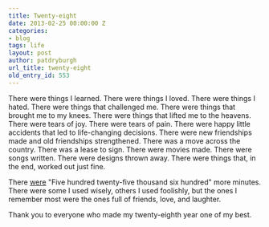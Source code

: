 ```yaml
---
title: Twenty-eight
date: 2013-02-25 00:00:00 Z
categories:
- blog
tags: life
layout: post
author: patdryburgh
url_title: twenty-eight
old_entry_id: 553
---
```


There were things I learned. There were things I loved. There were things I hated. There were things that challenged me. There were things that brought me to my knees. There were things that lifted me to the heavens. There were tears of joy. There were tears of pain. There were happy little accidents that led to life-changing decisions. There were new friendships made and old friendships strengthened. There was a move across the country. There was a lease to sign. There were movies made. There were songs written. There were designs thrown away. There were things that, in the end, worked out just fine.

There [were][1] "Five hundred twenty-five thousand six hundred" more minutes. There were some I used wisely, others I used foolishly, but the ones I remember most were the ones full of friends, love, and laughter.

Thank you to everyone who made my twenty-eighth year one of my best.

[1]: http://patrickrhone.com/2013/02/25/measurements/